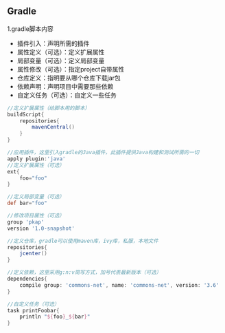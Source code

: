 ## Gradle

1.gradle脚本内容

- 插件引入：声明所需的插件
- 属性定义（可选）：定义扩展属性
- 局部变量（可选）：定义局部变量
- 属性修改（可选）：指定project自带属性
- 仓库定义：指明要从哪个仓库下载jar包
- 依赖声明：声明项目中需要那些依赖
- 自定义任务（可选）：自定义一些任务

```groovy
//定义扩展属性（给脚本用的脚本）
buildScript{
    repositories{
        mavenCentral()
    }   
}

//应用插件，这里引入gradle的Java插件，此插件提供Java构建和测试所需的一切
apply plugin:'java'
//定义扩展属性（可选）
ext{
    foo="foo"
}

//定义局部变量（可选）
def bar="foo"

//修改项目属性（可选）
group 'pkap'
version '1.0-snapshot'

//定义仓库，gradle可以使用maven库，ivy库，私服，本地文件
repositories{
    jcenter()
}

//定义依赖，这里采用g:n:v简写方式，加号代表最新版本（可选）
dependencies{
    compile group: 'commons-net', name: 'commons-net', version: '3.6'
}

//自定义任务（可选）
task printFoobar{
    println "${foo}_${bar}"
}
```

